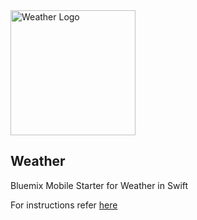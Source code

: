 <img src="https://bluemixassets.eu-gb.mybluemix.net/api/Products/image/logos/weather.svg?key=[starter-weather]&event=readme-image-view" alt="Weather Logo" width="200px"/>

## Weather
Bluemix Mobile Starter for Weather in Swift

For instructions refer <a href="https://github.com/ibm-bluemix-mobile-services/starter-weather/blob/master/ios_swift/README.md"> here </a>
